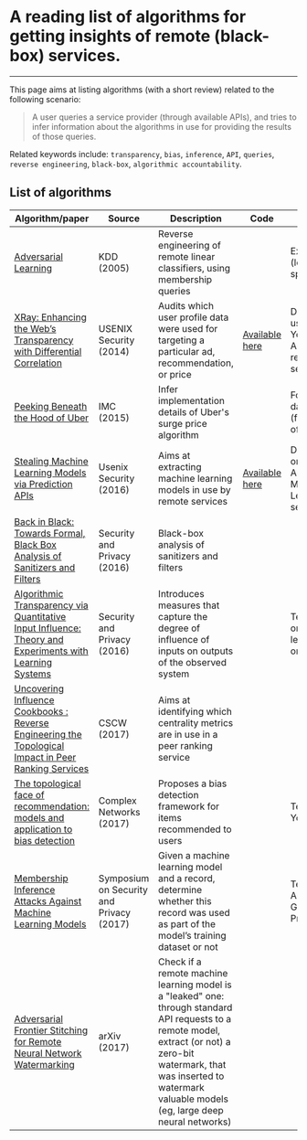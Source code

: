 # A reading list of algorithms for getting insights of remote (black-box) services.

----------

This page aims at listing algorithms (with a short review) related to the following scenario:

> A user queries a service provider (through available APIs),  and tries to infer information about the algorithms in use for providing the results of those queries.

Related keywords include: `transparency`, `bias`, `inference`, `API`, `queries`, `reverse engineering`, `black-box`, `algorithmic accountability`.

## List of algorithms

| Algorithm/paper | Source | Description | Code | Test |
| --------------- | ------ | ----------- | ---- | ---- |
| [Adversarial Learning](https://dl.acm.org/citation.cfm?id=1081950) | KDD (2005) | Reverse engineering of remote linear classifiers, using membership queries |  | Experimented (locally) on mail spam classifiers |
| [XRay: Enhancing the Web’s Transparency with Differential Correlation](https://www.usenix.org/node/184394) | USENIX Security (2014) | Audits which user profile data were used for targeting a particular ad, recommendation, or price | [ Available here](https://xray.cs.columbia.edu/) | Demonstrated using Gmail, Youtube, and Amazon recommendation services |
| [ Peeking Beneath the Hood of Uber ](https://dl.acm.org/citation.cfm?id=2815681) | IMC (2015) | Infer implementation details of Uber's surge price algorithm |  | Four weeks of data from Uber (from 43  copies  of  the  Uber  app) |
| [Stealing Machine Learning Models via Prediction APIs](https://www.usenix.org/conference/usenixsecurity16/technical-sessions/presentation/tramer) | Usenix Security (2016) | Aims at extracting machine learning models in use by remote services | [ Available here](https://github.com/ftramer/Steal-ML) | Demonstrated on BigMl and Amazon Machine Learning services |
| [Back in Black: Towards Formal, Black Box Analysis of Sanitizers and Filters](http://ieeexplore.ieee.org/document/7546497/) | Security and Privacy (2016) | Black-box analysis of  sanitizers  and  filters |  |  |
| [Algorithmic Transparency via Quantitative Input Influence: Theory and Experiments with Learning Systems](http://ieeexplore.ieee.org/document/7546525/) | Security and Privacy (2016) | Introduces measures that  capture  the  degree  of  influence  of  inputs  on  outputs  of the observed system |  | Tested inhouse on machine learning models on two datasets |
| [ Uncovering Influence Cookbooks : Reverse Engineering the Topological Impact in Peer Ranking Services](https://dl.acm.org/authorize.cfm?key=N21772) | CSCW (2017) | Aims at identifying which centrality metrics are in use in a peer ranking service |  |  |
| [ The topological face of recommendation: models and application to bias detection](https://arxiv.org/abs/1704.08991) | Complex Networks (2017)| Proposes a bias detection framework for items recommended to users |  | Tested on Youtube crawls |
| [ Membership Inference Attacks Against Machine Learning Models ](http://ieeexplore.ieee.org/document/7958568/) | Symposium on Security and Privacy (2017) | Given  a  machine  learning model and a record, determine whether this record was used as part of the model’s training dataset or not |  | Tested using Amazon ML and Google Prediction API |
| [ Adversarial Frontier Stitching for Remote Neural Network Watermarking ](https://arxiv.org/abs/1711.01894) | arXiv (2017) | Check if a remote machine learning model is a "leaked" one: through standard API requests to a remote model, extract (or not) a zero-bit watermark, that was inserted to watermark valuable models (eg, large deep neural networks) |  |  |
